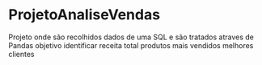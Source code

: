 # ProjetoAnaliseVendas
 Projeto onde são recolhidos dados de uma SQL e são tratados atraves de Pandas
objetivo identificar receita total
produtos mais vendidos
melhores clientes
